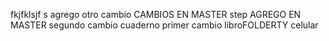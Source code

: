 fkjfklsjf s
agrego
otro cambio
CAMBIOS EN MASTER
step
AGREGO EN MASTER
segundo cambio
cuaderno
primer cambio
libroFOLDERTY
celular
